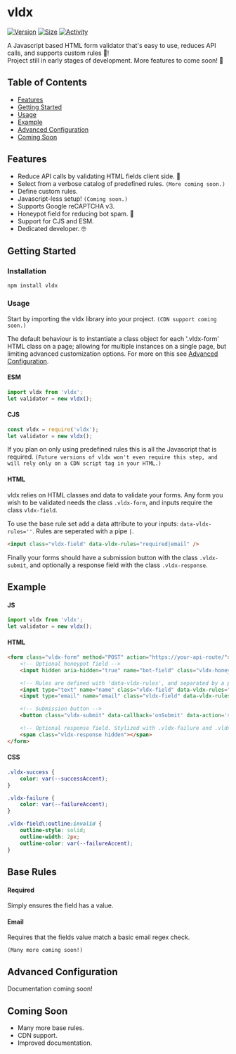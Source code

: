 # vldx
[![Version](https://img.shields.io/npm/v/vldx.svg?style=for-the-badge)](https://www.npmjs.com/package/vldx)
[![Size](https://img.shields.io/bundlephobia/min/vldx?style=for-the-badge)](https://www.npmjs.com/package/vldx)
[![Activity](https://img.shields.io/github/last-commit/svey-xyz/vldx/master?style=for-the-badge)](https://github.com/svey-xyz/vldx)

A Javascript based HTML form validator that's easy to use, reduces API calls, and supports custom rules 📑!<br>
Project still in early stages of development. More features to come soon! 🚀

## Table of Contents
<!-- no toc -->
- [Features](#features)
- [Getting Started](#getting-started)
- [Usage](#usage)
- [Example](#example)
- [Advanced Configuration](#advanced-configuration)
- [Coming Soon](#coming-soon)

## Features
- Reduce API calls by validating HTML fields client side. 🥳
- Select from a verbose catalog of predefined rules. `(More coming soon.)`
- Define custom rules.
- Javascript-less setup! `(Coming soon.)`
- Supports Google reCAPTCHA v3. 
- Honeypot field for reducing bot spam. 🤖
- Support for CJS and ESM.
- Dedicated developer. 🤓

## Getting Started
### Installation
```shell
npm install vldx
```
### Usage
Start by importing the vldx library into your project. `(CDN support coming soon.)`

The default behaviour is to instantiate a class object for each '.vldx-form' HTML class on a page; allowing for multiple instances on a single page, but limiting advanced customization options. For more on this see [Advanced Configuration](#advanced-configuration).
#### ESM
```js
import vldx from 'vldx';
let validator = new vldx();
```
#### CJS
```js
const vldx = require('vldx');
let validator = new vldx();
```

If you plan on only using predefined rules this is all the Javascript that is required. `(Future versions of vldx won't even require this step, and will rely only on a CDN script tag in your HTML.)`

#### HTML
vldx relies on HTML classes and data to validate your forms. Any form you wish to be validated needs the class `.vldx-form`, and inputs require the class `vldx-field`.

To use the base rule set add a data attribute to your inputs: `data-vldx-rules=''`.
Rules are seperated with a pipe `|`.
```HTML
<input class="vldx-field" data-vldx-rules="required|email" />
```

Finally your forms should have a submission button with the class `.vldx-submit`, and optionally a response field with the class `.vldx-response`.

## Example
#### JS
```js
import vldx from 'vldx';
let validator = new vldx();
```
#### HTML
```HTML
<form class="vldx-form" method="POST" action="https://your-api-route/">
	<!-- Optional honeypot field -->
    <input hidden aria-hidden="true" name="bot-field" class="vldx-honeypot"/>

	<!-- Rules are defined with 'data-vldx-rules', and separated by a pipe, on any field with the class 'vldx-field'  -->
	<input type="text" name="name" class="vldx-field" data-vldx-rules="required" />
	<input type="email" name="email" class="vldx-field" data-vldx-rules="email|required" />

	<!-- Submission button -->
	<button class="vldx-submit" data-callback='onSubmit' data-action='submit'></button>

	<!-- Optional response field. Stylized with .vldx-failure and .vldx-success classes -->
	<span class="vldx-response hidden"></span>
</form>
```
#### CSS
```CSS
.vldx-success {
	color: var(--successAccent);
}

.vldx-failure {
	color: var(--failureAccent);
}

.vldx-field\:outline:invalid {
    outline-style: solid;
	outline-width: 2px;
	outline-color: var(--failureAccent);
}
```

## Base Rules
#### Required
Simply ensures the field has a value.
#### Email
Requires that the fields value match a basic email regex check.

`(Many more coming soon!)`

## Advanced Configuration
Documentation coming soon!

## Coming Soon
- Many more base rules.
- CDN support.
- Improved documentation.
